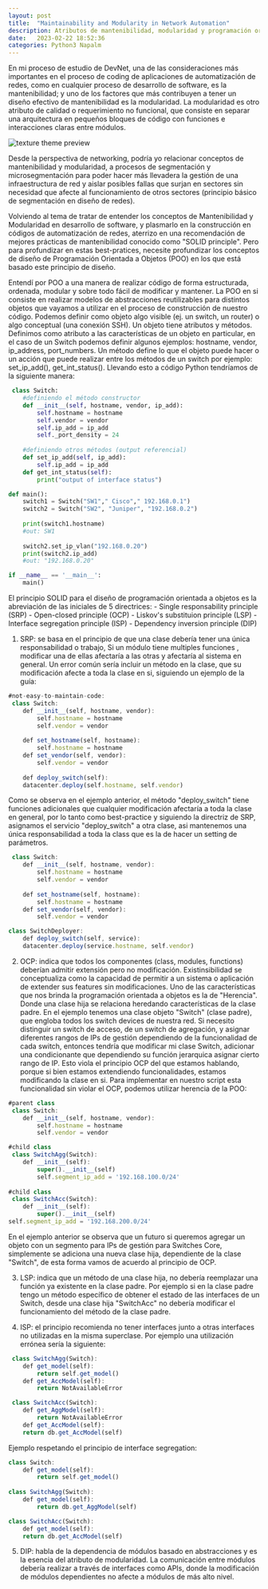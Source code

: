 ```yaml
---
layout: post
title:  "Maintainability and Modularity in Network Automation"
description: Atributos de mantenibilidad, modularidad y programación orientada a objetos en automatización de redes
date:   2023-02-22 18:52:36
categories: Python3 Napalm
---
```

En mi proceso de estudio de DevNet, una de las consideraciones más importantes en el proceso de coding de aplicaciones de automatización de redes, como en cualquier proceso de desarrollo de software, es la mantenibilidad; y uno de los factores que más contribuyen a tener un diseño efectivo de mantenibilidad es la modularidad. La modularidad es otro atributo de calidad o requerimiento no funcional, que consiste en separar una arquitectura en pequeños bloques de código con funciones e interacciones claras entre módulos.

![texture theme preview]([https://github.com/pablodiegovs/pablodiegovs.github.io/raw/main/assets/images/Napalm-facts.jpg](https://www.sealights.io/wp-content/uploads/2019/04/Software-Maintainability.png))

Desde la perspectiva de networking, podría yo relacionar conceptos de mantenibilidad y modularidad, a procesos de segmentación y microsegmentación para poder hacer más llevadera la gestión de una infraestructura de red y aislar posibles fallas que surjan en sectores sin necesidad que afecte al funcionamiento de otros sectores (principio básico de segmentación en diseño de redes).

Volviendo al tema de tratar de entender los conceptos de Mantenibilidad y Modularidad en desarrollo de software, y plasmarlo en la construcción en códigos de automatización de redes, aterrizo en una recomendación de mejores prácticas de mantenibilidad conocido como "SOLID principle". Pero para profundizar en estas best-pratices, necesite profundizar los conceptos de diseño de Programación Orientada a Objetos (POO) en los que está basado este principio de diseño.

Entendí por POO a una manera de realizar código de forma estructurada, ordenada, modular y sobre todo fácil de modificar y mantener. La POO en si consiste en realizar modelos de abstracciones reutilizables para distintos objetos que vayamos a utilizar en el proceso de construcción de nuestro código. Podemos definir como objeto algo visible (ej. un switch, un router) o algo conceptual (una conexión SSH). Un objeto tiene atributos y métodos. Definimos como atributo a las características de un objeto en particular, en el caso de un Switch podemos definir algunos ejemplos: hostname, vendor, ip_address, port_numbers. Un método define lo que el objeto puede hacer o un acción que puede realizar entre los métodos de un switch por ejemplo: set_ip_add(), get_int_status(). Llevando esto a código Python tendríamos de la siguiente manera:


```python
 class Switch:
	#definiendo el método constructor
	def __init__(self, hostname, vendor, ip_add):
		self.hostname = hostname
		self.vendor = vendor
		self.ip_add = ip_add
		self._port_density = 24
	
	#definiendo otros métodos (output referencial)
	def set_ip_add(self, ip_add):
		self.ip_add = ip_add
	def get_int_status(self):
		print("output of interface status")

def main():
	switch1 = Switch("SW1"," Cisco"," 192.168.0.1")
	switch2 = Switch("SW2", "Juniper", "192.168.0.2")
	
	print(switch1.hostname)
	#out: SW1
	
	switch2.set_ip_vlan("192.168.0.20")
	print(switch2.ip_add)
	#out: "192.168.0.20"

if __name__ == '__main__':
  	main()
```

El principio SOLID para el diseño de programación orientada a objetos es la abreviación de las iniciales de 5 directrices:
	- Single responsability principle (SRP)
	- Open-closed principle (OCP)
	- Liskov's substituion principle (LSP)
	- Interface segregation principle (ISP)
	- Dependency inversion principle (DIP)

1. SRP: se basa en el principio de que una clase debería tener una única responsabilidad o trabajo, Si un módulo tiene multiples funciones , modificar una de ellas afectaría a las otras y afectaría al sistema en general. Un error común sería incluir un método en la clase, que su modificación afecte a toda la clase en si, siguiendo un ejemplo de la guía:

```javascript
#not-easy-to-maintain-code:
 class Switch:
	def __init__(self, hostname, vendor):
		self.hostname = hostname
		self.vendor = vendor
		
	def set_hostname(self, hostname):
		self.hostname = hostname
	def set_vendor(self, vendor):
		self.vendor = vendor
	
	def deploy_switch(self):
    datacenter.deploy(self.hostname, self.vendor)
```

Como se observa en el ejemplo anterior, el método "deploy_switch" tiene funciones adicionales que cualquier modificación afectaría a toda la clase en general, por lo tanto como best-practice y siguiendo la directriz de SRP, asignamos el servicio "deploy_switch" a otra clase, asi mantenemos una única responsabilidad a toda la class que es la de hacer un setting de parámetros.

```javascript
 class Switch:
	def __init__(self, hostname, vendor):
		self.hostname = hostname
		self.vendor = vendor
		
	def set_hostname(self, hostname):
		self.hostname = hostname
	def set_vendor(self, vendor):
		self.vendor = vendor

class SwitchDeployer:
	def deploy_switch(self, service):
    datacenter.deploy(service.hostname, self.vendor)
```

2. OCP: indica que todos los componentes (class, modules, functions) deberían admitir extensión pero no modificación. Existinsibilidad se conceptualiza como la capacidad de permitir a un sistema o aplicación de extender sus features sin modificaciones.
Uno de las características que nos brinda la programación orientada a objetos es la de "Herencia". Donde una clase hija se relaciona heredando características de la clase padre. En el ejemplo tenemos una clase objeto "Switch" (clase padre), que engloba todos los switch devices de nuestra red. Si necesito distinguir un switch de acceso, de un switch de agregación, y asignar diferentes rangos de IPs de gestión dependiendo de la funcionalidad de cada switch, entonces tendría que modificar mi clase Switch, adicionar una condicionante que dependiendo su función jerarquica asignar cierto rango de IP. Esto viola el principio OCP del que estamos hablando, porque si bien estamos extendiendo funcionalidades, estamos modificando la clase en si. Para implementar en nuestro script esta funcionalidad sin violar el OCP, podemos utilizar herencia de la POO:

```javascript
#parent class
 class Switch:
	def __init__(self, hostname, vendor):
		self.hostname = hostname
		self.vendor = vendor

#child class
 class SwitchAgg(Switch):    
	def __init__(self):
		super().__init__(self)
		self.segment_ip_add = '192.168.100.0/24'
		
#child class
 class SwitchAcc(Switch):    
	def __init__(self):
		super().__init__(self)
self.segment_ip_add = '192.168.200.0/24'
```
En el ejemplo anterior se observa que un futuro si queremos agregar un objeto con un segmento para IPs de gestión para Switches Core, simplemente se adiciona una nueva clase hija, dependiente de la clase "Switch", de esta forma vamos de acuerdo al principio de OCP.

3. LSP: indica que un método de una clase hija, no debería reemplazar una función ya existente en la clase padre. Por ejemplo si en la clase padre tengo un método específico de obtener el estado de las interfaces de un Switch, desde una clase hija "SwitchAcc" no debería modificar el funcionamiento del método de la clase padre.

4. ISP: el principio recomienda no tener interfaces junto a otras interfaces no utilizadas en la misma superclase. Por ejemplo una utilización errónea sería la siguiente:

```javascript
 class SwitchAgg(Switch):    
	def get_model(self):
		return self.get_model()
	def get_AccModel(self):
		return NotAvailableError

 class SwitchAcc(Switch):    
	def get_AggModel(self):
		return NotAvailableError
	def get_AccModel(self):
    return db.get_AccModel(self)

```
Ejemplo respetando el principio de interface segregation:

```javascript
class Switch:    
	def get_model(self):
		return self.get_model()
		
class SwitchAgg(Switch):    
	def get_model(self):
		return db.get_AggModel(self)

class SwitchAcc(Switch):    
	def get_model(self):
    return db.get_AccModel(self)

```

5. DIP: habla de la dependencia de módulos basado en abstracciones y es la esencia del atributo de modularidad. La comunicación entre módulos debería realizar a través de interfaces como APIs, donde la modificación de módulos dependientes no afecte a módulos de más alto nivel.
